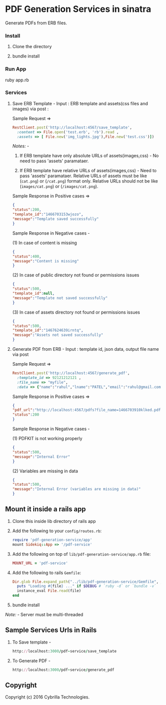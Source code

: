 # PDF Generation Services in sinatra

Generate PDFs from ERB files.

### Install

1. Clone the directory 

2. bundle install

### Run App

ruby app.rb

### Services

1. Save ERB Template - Input : ERB template and assets(css files and images) via post :
    
    Sample Request =>
    ```ruby
    RestClient.post('http://localhost:4567/save_template', 
      :content => File.open('test.erb', 'rb').read ,
      :assets => [ File.new('img_lights.jpg'),File.new('test.css')])
    ```
    
    *Notes:* - 

    1. If ERB template have only absolute URLs of assets(images,css) - No need to pass 'assets' paramataer.
    
    2. If ERB template have relative URLs of assets(images,css) - Need to pass 'assets' paramataer. Relative URLs of assets 
    must be like (`cat.png`) or (`/cat.png`) format only. Relative URLs should not be like (`images/cat.png`) or (`/images/cat.png`).
   
    Sample Response in Positive cases =>

    ```json
    {
    "status":200,
    "template_id":"1466703153wjozo",
    "message":"Template saved successfully"
    }
    ```


    Sample Response in Negative cases -

    (1) In case of content is missing 
    ```json
    {
    "status":400,
    "message":"Content is missing"
    }
    ```

    (2) In case of public directory not found or permissions issues
    ```json
    {
    "status":500,
    "template_id":null,
    "message":"Template not saved successfully"
    }
    ```
    (3) In case of assets directory not found or permissions issues
    ```json
    {
    "status":500,
    "template_id":"1467624639irntq",
    "message":"Assets not saved successfully"
    }
    ```



2. Generate PDF from ERB - Input : template id, json data, output file name via post

    Sample Request =>

    ```ruby
    RestClient.post('http://localhost:4567/generate_pdf', 
      :template_id => 92121212121 ,
      :file_name => "myfile",
      :data => {"name":"rahul","lname":"PATEL","email":"rahul@gmail.com","phone":"9889701122"}.to_json) 
    ```

    Sample Response in Positive cases =>
    ```json
    {
    "pdf_url":"http://localhost:4567/pdfs?file_name=1466703910klked.pdf",
    "status":200
    }
    ```
    Sample Response in Negative cases -

    (1) PDFKIT is not working properly
    ```json
    {
    "status":500,
    "message":"Internal Error"
    }
    ```
    (2) Variables are missing in data 
    ```json
    {
    "status":500,
    "message":"Internal Error (variables are missing in data)"
    }
    ```

## Mount it inside a rails app

1. Clone this inside lib directory of rails app
2. Add the following to your `config/routes.rb`:

    ```ruby
    require 'pdf-generation-service/app'
    mount Sidekiq::App => '/pdf-service'
    ```
3. Add the following on top of `lib/pdf-generation-service/app.rb` file:

    ```ruby
    MOUNT_URL = 'pdf-service'
    ```
4. Add the following to rails `Gemfile`:

    ```ruby
    Dir.glob File.expand_path("../lib/pdf-generation-service/Gemfile", __FILE__) do |file|
      puts "Loading #{file} ..." if $DEBUG # `ruby -d` or `bundle -v`
      instance_eval File.read(file)
    end
    ```
5. bundle install

*Note:* - Server must be multi-threaded

## Sample Services Urls in Rails

1. To Save template - 
    ```ruby
    http://localhost:3000/pdf-service/save_template
    ```
2. To Generate PDF - 
    ```ruby
    http://localhost:3000/pdf-service/generate_pdf
    ```


## Copyright

Copyright (c) 2016 Cybrilla Technologies.

